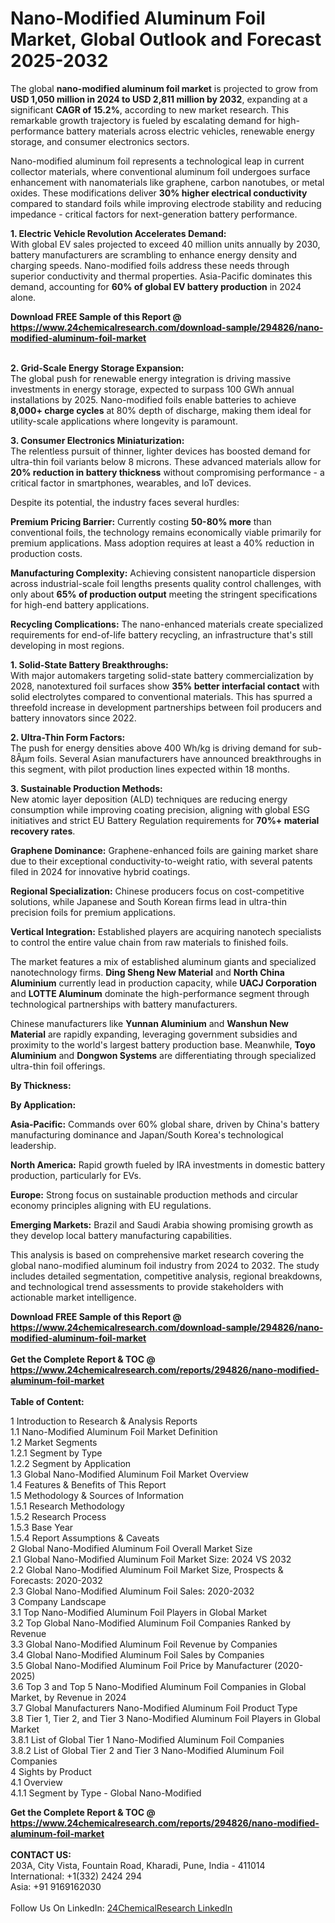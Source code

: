 <h1>Nano-Modified Aluminum Foil Market, Global Outlook and Forecast 2025-2032</h1><p>The global <strong>nano-modified aluminum foil market</strong> is projected to grow from <strong>USD 1,050 million in 2024 to USD 2,811 million by 2032</strong>, expanding at a significant <strong>CAGR of 15.2%</strong>, according to new market research. This remarkable growth trajectory is fueled by escalating demand for high-performance battery materials across electric vehicles, renewable energy storage, and consumer electronics sectors.</p><p>Nano-modified aluminum foil represents a technological leap in current collector materials, where conventional aluminum foil undergoes surface enhancement with nanomaterials like graphene, carbon nanotubes, or metal oxides. These modifications deliver <strong>30% higher electrical conductivity</strong> compared to standard foils while improving electrode stability and reducing impedance - critical factors for next-generation battery performance.</p><p><strong>1. Electric Vehicle Revolution Accelerates Demand:</strong><br>
With global EV sales projected to exceed 40 million units annually by 2030, battery manufacturers are scrambling to enhance energy density and charging speeds. Nano-modified foils address these needs through superior conductivity and thermal properties. Asia-Pacific dominates this demand, accounting for <strong>60% of global EV battery production</strong> in 2024 alone.</p><div><b>Download FREE Sample of this Report @ 
            <a href="https://www.24chemicalresearch.com/download-sample/294826/nano-modified-aluminum-foil-market">
            https://www.24chemicalresearch.com/download-sample/294826/nano-modified-aluminum-foil-market</a></b></div><br><p><strong>2. Grid-Scale Energy Storage Expansion:</strong><br>
The global push for renewable energy integration is driving massive investments in energy storage, expected to surpass 100 GWh annual installations by 2025. Nano-modified foils enable batteries to achieve <strong>8,000+ charge cycles</strong> at 80% depth of discharge, making them ideal for utility-scale applications where longevity is paramount.</p><p><strong>3. Consumer Electronics Miniaturization:</strong><br>
The relentless pursuit of thinner, lighter devices has boosted demand for ultra-thin foil variants below 8 microns. These advanced materials allow for <strong>20% reduction in battery thickness</strong> without compromising performance - a critical factor in smartphones, wearables, and IoT devices.</p><p>Despite its potential, the industry faces several hurdles:</p><p><strong>Premium Pricing Barrier:</strong> Currently costing <strong>50-80% more</strong> than conventional foils, the technology remains economically viable primarily for premium applications. Mass adoption requires at least a 40% reduction in production costs.</p><p><strong>Manufacturing Complexity:</strong> Achieving consistent nanoparticle dispersion across industrial-scale foil lengths presents quality control challenges, with only about <strong>65% of production output</strong> meeting the stringent specifications for high-end battery applications.</p><p><strong>Recycling Complications:</strong> The nano-enhanced materials create specialized requirements for end-of-life battery recycling, an infrastructure that's still developing in most regions.</p><p><strong>1. Solid-State Battery Breakthroughs:</strong><br>
With major automakers targeting solid-state battery commercialization by 2028, nanotextured foil surfaces show <strong>35% better interfacial contact</strong> with solid electrolytes compared to conventional materials. This has spurred a threefold increase in development partnerships between foil producers and battery innovators since 2022.</p><p><strong>2. Ultra-Thin Form Factors:</strong><br>
The push for energy densities above 400 Wh/kg is driving demand for sub-8Âµm foils. Several Asian manufacturers have announced breakthroughs in this segment, with pilot production lines expected within 18 months.</p><p><strong>3. Sustainable Production Methods:</strong><br>
New atomic layer deposition (ALD) techniques are reducing energy consumption while improving coating precision, aligning with global ESG initiatives and strict EU Battery Regulation requirements for <strong>70%+ material recovery rates</strong>.</p><p><strong>Graphene Dominance:</strong> Graphene-enhanced foils are gaining market share due to their exceptional conductivity-to-weight ratio, with several patents filed in 2024 for innovative hybrid coatings.</p><p><strong>Regional Specialization:</strong> Chinese producers focus on cost-competitive solutions, while Japanese and South Korean firms lead in ultra-thin precision foils for premium applications.</p><p><strong>Vertical Integration:</strong> Established players are acquiring nanotech specialists to control the entire value chain from raw materials to finished foils.</p><p>The market features a mix of established aluminum giants and specialized nanotechnology firms. <strong>Ding Sheng New Material</strong> and <strong>North China Aluminium</strong> currently lead in production capacity, while <strong>UACJ Corporation</strong> and <strong>LOTTE Aluminum</strong> dominate the high-performance segment through technological partnerships with battery manufacturers.</p><p>Chinese manufacturers like <strong>Yunnan Aluminium</strong> and <strong>Wanshun New Material</strong> are rapidly expanding, leveraging government subsidies and proximity to the world's largest battery production base. Meanwhile, <strong>Toyo Aluminium</strong> and <strong>Dongwon Systems</strong> are differentiating through specialized ultra-thin foil offerings.</p><p><strong>By Thickness:</strong></p><p><strong>By Application:</strong></p><p><strong>Asia-Pacific:</strong> Commands over 60% global share, driven by China's battery manufacturing dominance and Japan/South Korea's technological leadership.</p><p><strong>North America:</strong> Rapid growth fueled by IRA investments in domestic battery production, particularly for EVs.</p><p><strong>Europe:</strong> Strong focus on sustainable production methods and circular economy principles aligning with EU regulations.</p><p><strong>Emerging Markets:</strong> Brazil and Saudi Arabia showing promising growth as they develop local battery manufacturing capabilities.</p><p>This analysis is based on comprehensive market research covering the global nano-modified aluminum foil industry from 2024 to 2032. The study includes detailed segmentation, competitive analysis, regional breakdowns, and technological trend assessments to provide stakeholders with actionable market intelligence.</p><div><b>Download FREE Sample of this Report @ 
            <a href="https://www.24chemicalresearch.com/download-sample/294826/nano-modified-aluminum-foil-market">
            https://www.24chemicalresearch.com/download-sample/294826/nano-modified-aluminum-foil-market</a></b></div><br><div><b>Get the Complete Report & TOC @ 
            <a href="https://www.24chemicalresearch.com/reports/294826/nano-modified-aluminum-foil-market">
            https://www.24chemicalresearch.com/reports/294826/nano-modified-aluminum-foil-market</a></b></div><br>
            <b>Table of Content:</b><p>1 Introduction to Research & Analysis Reports<br />
 1.1 Nano-Modified Aluminum Foil Market Definition<br />
 1.2 Market Segments<br />
 1.2.1 Segment by Type<br />
 1.2.2 Segment by Application<br />
 1.3 Global Nano-Modified Aluminum Foil Market Overview<br />
 1.4 Features & Benefits of This Report<br />
 1.5 Methodology & Sources of Information<br />
 1.5.1 Research Methodology<br />
 1.5.2 Research Process<br />
 1.5.3 Base Year<br />
 1.5.4 Report Assumptions & Caveats<br />
2 Global Nano-Modified Aluminum Foil Overall Market Size<br />
 2.1 Global Nano-Modified Aluminum Foil Market Size: 2024 VS 2032<br />
 2.2 Global Nano-Modified Aluminum Foil Market Size, Prospects & Forecasts: 2020-2032<br />
 2.3 Global Nano-Modified Aluminum Foil Sales: 2020-2032<br />
3 Company Landscape<br />
 3.1 Top Nano-Modified Aluminum Foil Players in Global Market<br />
 3.2 Top Global Nano-Modified Aluminum Foil Companies Ranked by Revenue<br />
 3.3 Global Nano-Modified Aluminum Foil Revenue by Companies<br />
 3.4 Global Nano-Modified Aluminum Foil Sales by Companies<br />
 3.5 Global Nano-Modified Aluminum Foil Price by Manufacturer (2020-2025)<br />
 3.6 Top 3 and Top 5 Nano-Modified Aluminum Foil Companies in Global Market, by Revenue in 2024<br />
 3.7 Global Manufacturers Nano-Modified Aluminum Foil Product Type<br />
 3.8 Tier 1, Tier 2, and Tier 3 Nano-Modified Aluminum Foil Players in Global Market<br />
 3.8.1 List of Global Tier 1 Nano-Modified Aluminum Foil Companies<br />
 3.8.2 List of Global Tier 2 and Tier 3 Nano-Modified Aluminum Foil Companies<br />
4 Sights by Product<br />
 4.1 Overview<br />
 4.1.1 Segment by Type - Global Nano-Modified</p><div><b>Get the Complete Report & TOC @ 
            <a href="https://www.24chemicalresearch.com/reports/294826/nano-modified-aluminum-foil-market">
            https://www.24chemicalresearch.com/reports/294826/nano-modified-aluminum-foil-market</a></b></div><br><b>CONTACT US:</b><br>
            203A, City Vista, Fountain Road, Kharadi, Pune, India - 411014<br>
            International: +1(332) 2424 294<br>
            Asia: +91 9169162030 <br><br>
            Follow Us On LinkedIn: <a href="https://www.linkedin.com/company/24chemicalresearch/">24ChemicalResearch LinkedIn</a>